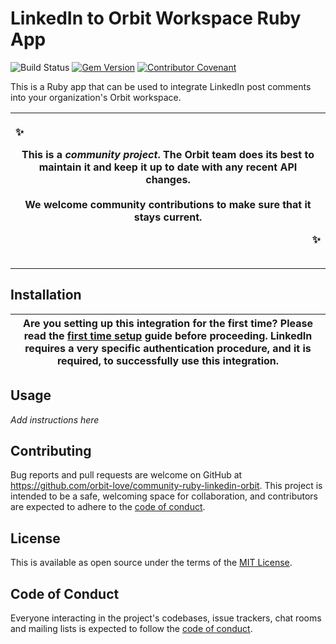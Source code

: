 # LinkedIn to Orbit Workspace Ruby App

![Build Status](https://github.com/bencgreenberg/dev_orbit/workflows/CI/badge.svg)
[![Gem Version](https://badge.fury.io/rb/dev_orbit.svg)](https://badge.fury.io/rb/dev_orbit)
[![Contributor Covenant](https://img.shields.io/badge/Contributor%20Covenant-2.0-4baaaa.svg)](code_of_conduct.md)

This is a Ruby app that can be used to integrate LinkedIn post comments into your organization's Orbit workspace.

|<p align="left">:sparkles:</p> This is a *community project*. The Orbit team does its best to maintain it and keep it up to date with any recent API changes.<br/><br/>We welcome community contributions to make sure that it stays current. <p align="right">:sparkles:</p>|
|-----------------------------------------|

<hr />

## Installation

| **Are you setting up this integration for the first time? Please read the [first time setup](https://github.com/orbit-love/community-ruby-linkedin-orbit/blob/main/FIRST_TIME_INSTRUCTIONS.md) guide before proceeding. LinkedIn requires a very specific authentication procedure, and it is required, to successfully use this integration.**
|-----------------------------------------|
## Usage

*Add instructions here*

## Contributing

Bug reports and pull requests are welcome on GitHub at https://github.com/orbit-love/community-ruby-linkedin-orbit. This project is intended to be a safe, welcoming space for collaboration, and contributors are expected to adhere to the [code of conduct](https://github.com/orbit-love/community-ruby-linkedin-orbit/blob/main/CODE_OF_CONDUCT.md).

## License

This is available as open source under the terms of the [MIT License](https://opensource.org/licenses/MIT).

## Code of Conduct

Everyone interacting in the project's codebases, issue trackers, chat rooms and mailing lists is expected to follow the [code of conduct](https://github.com/orbit-live/community-ruby-linkedin-orbit/blob/main/CODE_OF_CONDUCT.md).
